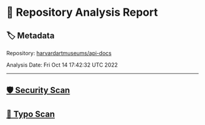 # 🧪 Repository Analysis Report

## 🏷️ Metadata

Repository:
[harvardartmuseums/api-docs](https://github.com/harvardartmuseums/api-docs)

Analysis Date:
Fri Oct 14 17:42:32 UTC 2022

---

## [🛡️ Security Scan](./security)


## [🚫 Typo Scan](./typos)


